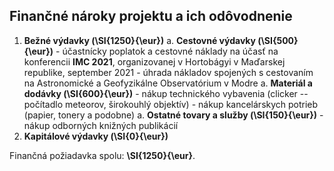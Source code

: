 ## Finančné nároky projektu a ich odôvodnenie

1. **Bežné výdavky (\SI{1250}{\eur})**
    a. **Cestovné výdavky (\SI{500}{\eur})**
        - účastnícky poplatok a cestovné náklady na účasť na konferencii
            **IMC 2021**, organizovanej v Hortobágyi v Maďarskej republike, september 2021
        - úhrada nákladov spojených s cestovaním na Astronomické a Geofyzikálne Observatórium v Modre
    a. **Materiál a dodávky (\SI{600}{\eur})**
        - nákup technického vybavenia (clicker -- počítadlo meteorov, širokouhlý objektív)
        - nákup kancelárskych potrieb (papier, tonery a podobne)
    a. **Ostatné tovary a služby (\SI{150}{\eur})**
        - nákup odborných knižných publikácií
1. **Kapitálové výdavky (\SI{0}{\eur})**

Finančná požiadavka spolu: **\SI{1250}{\eur}**.
